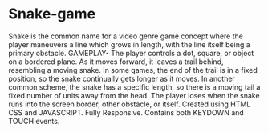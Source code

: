 # Snake-game
Snake is the common name for a video genre game concept where the player maneuvers a line which grows in length, with the line itself being a primary obstacle.
GAMEPLAY- The player controls a dot, square, or object on a bordered plane. As it moves forward, it leaves a trail behind, resembling a moving snake. In some games, the end of the trail is in a fixed position, so the snake continually gets longer as it moves. In another common scheme, the snake has a specific length, so there is a moving tail a fixed number of units away from the head. The player loses when the snake runs into the screen border, other obstacle, or itself.
Created using HTML CSS and JAVASCRIPT.
Fully Responsive.
Contains both KEYDOWN and TOUCH events.
